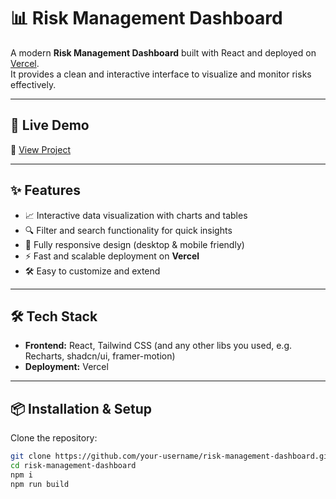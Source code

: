 # 📊 Risk Management Dashboard

A modern **Risk Management Dashboard** built with React and deployed on [Vercel](https://risk-management-dashboard.vercel.app/).  
It provides a clean and interactive interface to visualize and monitor risks effectively.

---

## 🚀 Live Demo
🔗 [View Project](https://risk-management-dashboard.vercel.app/)

---

## ✨ Features
- 📈 Interactive data visualization with charts and tables  
- 🔍 Filter and search functionality for quick insights  
- 📱 Fully responsive design (desktop & mobile friendly)  
- ⚡ Fast and scalable deployment on **Vercel**  
- 🛠 Easy to customize and extend  

---

## 🛠 Tech Stack
- **Frontend:** React, Tailwind CSS (and any other libs you used, e.g. Recharts, shadcn/ui, framer-motion)  
- **Deployment:** Vercel  

---

## 📦 Installation & Setup

Clone the repository:

```bash
git clone https://github.com/your-username/risk-management-dashboard.git
cd risk-management-dashboard
npm i
npm run build
